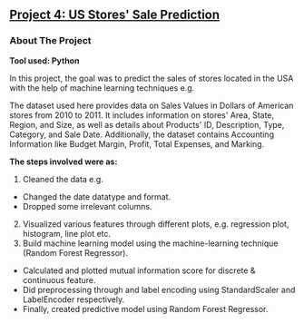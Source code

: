 ## [Project 4: US Stores' Sale Prediction](https://www.kaggle.com/code/mohd647/us-store-sale-prediction)
### About The Project
**Tool used: Python**

In this project, the goal was to predict the sales of stores located in the USA with the help of machine learning techniques e.g. 

The dataset used here provides data on Sales Values in Dollars of American stores from 2010 to 2011. It includes information on stores' Area, State, Region, and Size, as well as details about Products' ID, Description, Type, Category, and Sale Date. Additionally, the dataset contains Accounting Information like Budget Margin, Profit, Total Expenses, and Marking.

**The steps involved were as:**
1. Cleaned the data e.g.
- Changed the date datatype and format.
- Dropped some irrelevant columns.
2. Visualized various features through different plots, e.g. regression plot, histogram, line plot etc.
3. Build machine learning model using the machine-learning technique (Random Forest Regressor).
- Calculated and plotted mutual information score for discrete & continuous feature.
- Did preprocessing through and label encoding using StandardScaler and LabelEncoder respectively.
- Finally, created predictive model using Random Forest Regressor. 
